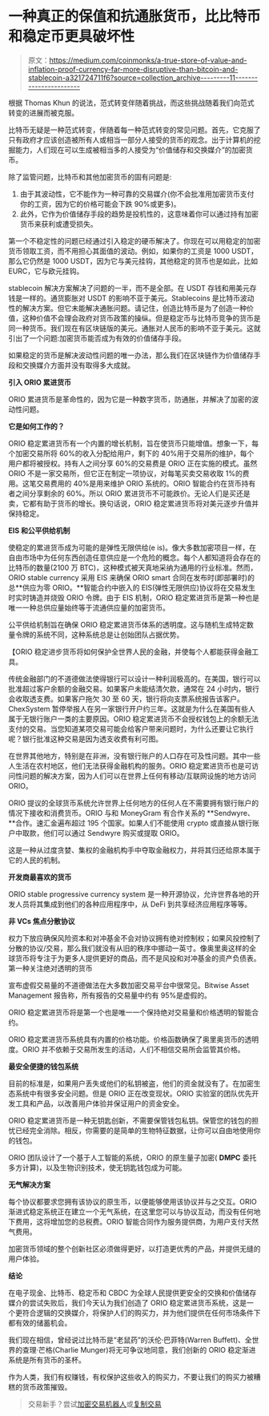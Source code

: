 # 一种真正的保值和抗通胀货币，比比特币和稳定币更具破坏性

> 原文：<https://medium.com/coinmonks/a-true-store-of-value-and-inflation-proof-currency-far-more-disruptive-than-bitcoin-and-stablecoin-a321724711f6?source=collection_archive---------11----------------------->

根据 Thomas Khun 的说法，范式转变伴随着挑战，而这些挑战随着我们向范式转变的进展而被克服。

比特币无疑是一种范式转变，伴随着每一种范式转变的常见问题。首先，它克服了只有政府才应该创造被所有人或相当一部分人接受的货币的观念。出于计算机的挖掘能力，人们现在可以生成被相当多的人接受为“价值储存和交换媒介”的加密货币。

除了监管问题，比特币和其他加密货币的固有问题是:

1.  由于其波动性，它不能作为一种可靠的交易媒介(你不会批准用加密货币支付你的工资，因为它的价格可能会下跌 90%或更多)。
2.  此外，它作为价值储存手段的趋势是投机性的，这意味着你可以通过持有加密货币来获利或遭受损失。

第一个不稳定性的问题已经通过引入稳定的硬币解决了。你现在可以用稳定的加密货币领取工资，而不用担心其面值的波动。例如，如果你的工资是 1000 USDT，那么它仍然是 1000 USDT，因为它与美元挂钩，其他稳定的货币也是如此，比如 EURC，它与欧元挂钩。

stablecoin 解决方案解决了问题的一半，而不是全部。在 USDT 存钱和用美元存钱是一样的。通货膨胀对 USDT 的影响不亚于美元。Stablecoins 是比特币波动性的解决方案。但它未能解决通胀问题。请记住，创造比特币是为了创造一种价值，这种价值不会理会政府对货币政策的操纵。但是稳定币与比特币竞争的货币是同一种货币。我们现在有区块链版的美元。通胀对人民币的影响不亚于美元。这就引出了一个问题:加密货币能否成为有效的价值储存手段。

如果稳定的货币是解决波动性问题的唯一办法，那么我们在区块链作为价值储存手段和交换媒介方面并没有取得多大成就。

**引入 ORIO 累进货币**

ORIO 累进货币是革命性的，因为它是一种数字货币，防通胀，并解决了加密的波动性问题。

**它是如何工作的？**

ORIO 稳定累进货币有一个内置的增长机制，旨在使货币只能增值。想象一下，每个加密交易所将 60%的收入分配给用户，剩下的 40%用于交易所的维护，每个用户都将被授权。持有人之间分享 60%的交易费是 ORIO 正在实施的模式。虽然 ORIO 不是一家交易所，但它正在制定一项协议，对每笔买卖交易收取 1%的费用。这笔交易费用的 40%是用来维护 ORIO 系统的。ORIO 智能合约在货币持有者之间分享剩余的 60%。所以 ORIO 累进货币不可能跌价。无论人们是买还是卖，它都有助于货币的增长。换句话说，ORIO 稳定累进货币将对美元逐步升值并保持稳定。

**EIS 和公平供给机制**

使稳定的累进货币成为可能的是弹性无限供给(e is)。像大多数加密项目一样，在自由市场中为任何东西创造任意供应是一个危险的概念。每个人都知道将会存在的比特币的数量(2100 万 BTC)，这种模式被天真地采纳为通用的行业标准。然而，ORIO stable currency 采用 EIS 来确保 ORIO smart 合同在发布时(即部署时)的总**供应为零 ORIO。**智能合约中嵌入的 EIS(弹性无限供应)协议将在交易发生时实时铸造并烧毁 ORIO 令牌。由于 EIS 机制，ORIO 稳定累进货币是第一种也是唯一一种总供应量始终等于流通供应量的加密货币。

公平供给机制旨在确保 ORIO 稳定累进货币体系的透明度。这与随机生成特定数量令牌的系统不同，这种系统总是让创始团队占据优势。

【ORIO 稳定进步货币将如何保护全世界人民的金融，并使每个人都能获得金融工具。

传统金融部门的不道德做法使得银行可以设计一种利润极高的。在美国，银行可以批准超过客户余额的金融交易。如果客户未能结清欠款，通常在 24 小时内，银行会收取透支费。如果客户拖欠 30 至 60 天，银行将向支票系统报告该客户。ChexSystem 暂停举报人在另一家银行开户约三年。这就是为什么在美国有些人属于无银行账户一类的主要原因。ORIO 稳定累进货币不会授权钱包上的余额无法支付的交易。当您知道某项交易可能会给客户带来问题时，为什么还要让它执行呢？银行批准这种交易是因为透支收费有利可图。

在世界其他地方，特别是在非洲，没有银行账户的人口存在可及性问题。其中一些人生活在农村地区，他们无法获得金融机构的服务。ORIO 稳定累进货币也是可访问性问题的解决方案，因为人们可以在世界上任何有移动/互联网设施的地方访问 ORIO。

ORIO 提议的全球货币系统允许世界上任何地方的任何人在不需要拥有银行账户的情况下接收和消费货币。ORIO 与和 MoneyGram 有合作关系的 **Sendwyre、**合作。速汇金遍布超过 195 个国家。如果人们不能使用 crypto 或直接从银行账户中取款，他们可以通过 Sendwyre 购买或提取 ORIO。

这是一种从过度贪婪、集权的金融机构手中夺取金融权力，并将其归还给原本属于它的人民的机制。

**开发商最喜欢的货币**

ORIO stable progressive currency system 是一种开源协议，允许世界各地的开发人员将其集成到他们的各种应用程序中，从 DeFi 到共享经济应用程序等等。

**非 VCs 焦点分散协议**

权力下放应确保风险资本和对冲基金不会对协议拥有绝对控制权；如果风投控制了分散的协议/交易，那么我们就没有从旧的秩序中挪动一英寸。像奥里奥这样的全球货币将专注于为更多人提供更好的商品，而不是风投和对冲基金的资产负债表。第一种关注绝对透明的货币

宣布虚假交易量的不道德做法在大多数加密交易平台中很常见。Bitwise Asset Management 报告称，所有报告的交易量中约有 95%是虚假的。

ORIO 稳定累进货币将是第一个也是唯一一个保持绝对交易量和价格透明的智能合约。

ORIO 稳定累进货币系统具有内置的价格功能。价格函数确保了奥里奥货币的透明度。ORIO 并不依赖于交易所发生的活动，人们不相信交易所会监管其价格。

**最安全便捷的钱包系统**

目前的标准是，如果用户丢失或他们的私钥被盗，他们的资金就没有了。在加密生态系统中有很多安全问题。但是 ORIO 正在改变现状。ORIO 实验室的团队优先开发工具和产品，以改善用户体验并保证用户的资金安全。

ORIO 稳定累进货币是一种无钥匙创新，不需要保管钱包私钥。保管您的钱包的担忧已经完全消除。相反，你需要的是简单的生物特征数据，让你可以自由地使用你的钱包。

ORIO 团队设计了一个基于人工智能的系统，ORIO 的原生量子加密( **DMPC** 委托多方计算)，以及生物识别技术，使无钥匙钱包成为可能。

**无气解决方案**

每个协议都要求您拥有该协议的原生币，以便能够使用该协议并与之交互。ORIO 渐进式稳定系统正在建立一个无气系统，在这里您可以与协议互动，而没有任何地下费用，这将增加您的总税费。ORIO 智能合同作为服务提供商，为用户支付天然气费用。

加密货币领域的整个创新社区必须做得更好，以打造更优秀的产品，并提供无缝的用户体验。

**结论**

在电子现金、比特币、稳定币和 CBDC 为全球人民提供更安全的交换和价值储存媒介的尝试失败后，我们今天认为我们创造了 ORIO 稳定累进货币系统，这是一个更符合逻辑的交换媒介，将保护人们的购买力，并为他们提供在任何市场条件下都有效的储蓄机会。

我们现在相信，曾经说过比特币是“老鼠药”的沃伦·巴菲特(Warren Buffett)、全世界的查理·芒格(Charlie Munger)将无可争议地同意，我们创新的 ORIO 稳定渐进系统是所有货币的圣杯。

作为人类，我们有权赚钱，有权保护这些收入的购买力，不要让我们的购买力被糟糕的货币政策摧毁。

> 交易新手？尝试[加密交易机器人](/coinmonks/crypto-trading-bot-c2ffce8acb2a)或[复制交易](/coinmonks/top-10-crypto-copy-trading-platforms-for-beginners-d0c37c7d698c)